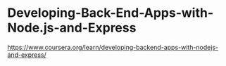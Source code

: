# Developing-Back-End-Apps-with-Node.js-and-Express
https://www.coursera.org/learn/developing-backend-apps-with-nodejs-and-express/
